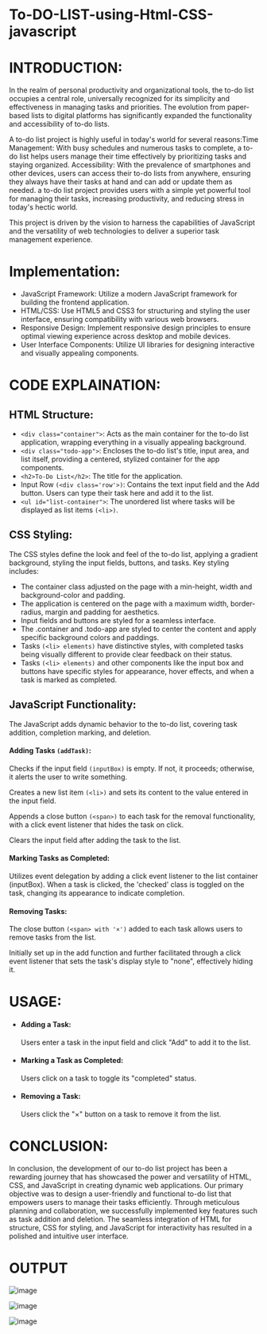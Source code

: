 #   To-DO-LIST-using-Html-CSS-javascript                                                          
# **INTRODUCTION:**

In the realm of personal productivity and organizational tools, the to-do list occupies a central role, universally recognized for its simplicity and effectiveness in managing tasks and priorities. The evolution from paper-based lists to digital platforms has significantly expanded the functionality and accessibility of to-do lists.

A to-do list project is highly useful in today's world for several reasons:Time Management: With busy schedules and numerous tasks to complete, a to-do list helps users manage their time effectively by prioritizing tasks and staying organized. Accessibility: With the prevalence of smartphones and other devices, users can access their to-do lists from anywhere, ensuring they always have their tasks at hand and can add or update them as needed. a to-do list project provides users with a simple yet powerful tool for managing their tasks, increasing productivity, and reducing stress in today's hectic world.

This project is driven by the vision to harness the capabilities of JavaScript and the versatility of web technologies to deliver a superior task management experience.

# **Implementation:**

*	JavaScript Framework: Utilize a modern JavaScript framework for building the frontend application.
*	HTML/CSS: Use HTML5 and CSS3 for structuring and styling the user interface, ensuring compatibility with various web browsers.
*	Responsive Design: Implement responsive design principles to ensure optimal viewing experience across desktop and mobile devices.
*	User Interface Components: Utilize UI libraries for designing interactive and visually appealing components.

# **CODE EXPLAINATION:**

## **HTML Structure:**

* `<div class="container">`: Acts as the main container for the to-do list application, wrapping everything in a visually appealing background.
* `<div class="todo-app">`: Encloses the to-do list's title, input area, and list itself, providing a centered, stylized container for the app components.
* `<h2>To-Do List</h2>`: The title for the application.
* Input Row `(<div class='row'>)`: Contains the text input field and the Add button. Users can type their task here and add it to the list.
* `<ul id="list-container">`: The unordered list where tasks will be displayed as list items `(<li>)`.
  
## **CSS Styling:**

The CSS styles define the look and feel of the to-do list, applying a gradient background, styling the input fields, buttons, and tasks. 
Key styling includes:
*	The container class adjusted on the page with a min-height, width and background-color and padding.
*	The application is centered on the page with a maximum width, border-radius, margin and padding for aesthetics.
*	Input fields and buttons are styled for a seamless interface.
*	The .container and .todo-app are styled to center the content and apply specific background colors and paddings.
*	Tasks `(<li> elements)` have distinctive styles, with completed tasks being visually different to provide clear feedback on their status.
* Tasks `(<li> elements)` and other components like the input box and buttons have specific styles for appearance, hover effects, and when a task is marked as completed.

## **JavaScript Functionality:**
The JavaScript adds dynamic behavior to the to-do list, covering task addition, completion marking, and deletion.

####  Adding Tasks `(addTask)`:

Checks if the input field `(inputBox)` is empty. If not, it proceeds; otherwise, it alerts the user to write something.
  
Creates a new list item `(<li>)` and sets its content to the value entered in the input field.
  
Appends a close button `(<span>)` to each task for the removal functionality, with a click event listener that hides the task on click.
  
Clears the input field after adding the task to the list.

#### Marking Tasks as Completed:

Utilizes event delegation by adding a click event listener to the list container (inputBox). When a task is clicked, the 'checked' class is toggled on the task, changing its appearance to indicate completion.
####  Removing Tasks:

The close button `(<span> with '×')` added to each task allows users to remove tasks from the list.

Initially set up in the add function and further facilitated through a click event listener that sets the task's display style to "none", effectively hiding it.


# **USAGE:**

* ####  Adding a Task: 
  Users enter a task in the input field and click "Add" to add it to the list.

* ####  Marking a Task as Completed: 
  Users click on a task to toggle its "completed" status.

* ####   Removing a Task:
  Users click the "×" button on a task to remove it from the list.


# **CONCLUSION:**

In conclusion, the development of our to-do list project has been a rewarding journey that has showcased the power and versatility of HTML, CSS, and JavaScript in creating dynamic web applications. Our primary objective was to design a user-friendly and functional to-do list that empowers users to manage their tasks efficiently. Through meticulous planning and collaboration, we successfully implemented key features such as task addition and deletion. The seamless integration of HTML for structure, CSS for styling, and JavaScript for interactivity has resulted in a polished and intuitive user interface.

# **OUTPUT**

![image](https://github.com/srimahithasandiri/To-DO-LIST-using-Html-CSS-javascript/assets/166735932/b8e4a291-3779-40fa-908b-e9bdea83dd87)

![image](https://github.com/srimahithasandiri/To-DO-LIST-using-Html-CSS-javascript/assets/166735932/c461c73f-7df4-4f10-afe6-fad7bee86cbf)

![image](https://github.com/srimahithasandiri/To-DO-LIST-using-Html-CSS-javascript/assets/166735932/1c8656dc-f72f-4342-ad66-4cdbb520d0e5)






